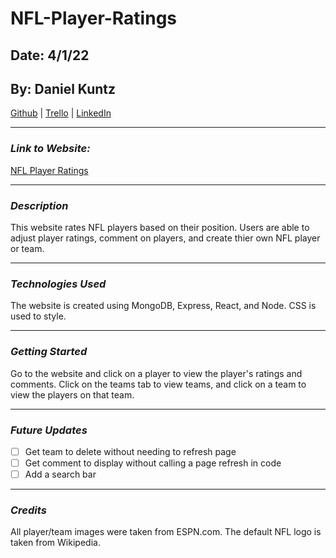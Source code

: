 # NFL-Player-Ratings

## Date: 4/1/22

## By: Daniel Kuntz

[Github](https://github.com/kuntzd99) | [Trello](https://trello.com/b/sS7RojG0/nfl-player-ratings) | [LinkedIn](https://www.linkedin.com/in/daniel-kuntz-09a036207/)

---

### **_Link to Website:_**

[NFL Player Ratings](https://peaceful-lake-07596.herokuapp.com/)

---

### **_Description_**

This website rates NFL players based on their position. Users are able to adjust player ratings, comment on players, and create thier own NFL player or team.

---

### **_Technologies Used_**

The website is created using MongoDB, Express, React, and Node. CSS is used to style.

---

### **_Getting Started_**

Go to the website and click on a player to view the player's ratings and comments. Click on the teams tab to view teams, and click on a team to view the players on that team.

---

### **_Future Updates_**

- [ ] Get team to delete without needing to refresh page
- [ ] Get comment to display without calling a page refresh in code
- [ ] Add a search bar

---

### **_Credits_**

All player/team images were taken from ESPN.com. The default NFL logo is taken from Wikipedia.
